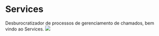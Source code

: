 # Services

Desburocratizador de processos de gerenciamento de chamados, bem vindo ao Services.
![](https://api.checklyhq.com/v1/badges/checks/dd6528e6-fac1-4d85-8295-5b0697e16d86?style=flat&theme=dark)
